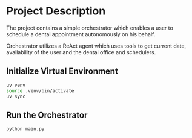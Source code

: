# Project Description
The project contains a simple orchestrator which enables a user to schedule a dental appointment autonomously on his behalf.

Orchestrator utilizes a ReAct agent which uses tools to get current date, availability of the user and the dental office and schedulers.


## Initialize Virtual Environment
```bash
uv venv
source .venv/bin/activate
uv sync
```

## Run the Orchestrator
```python
python main.py
```
